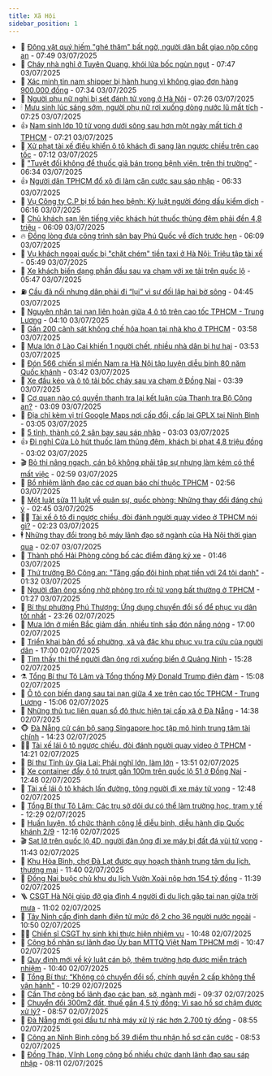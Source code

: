 ```yaml
---
title: Xã Hội
sidebar_position: 1
---
```


<!-- dantri-xa-hoi:START -->
- 🫣 [Động vật quý hiếm &quot;ghé thăm&quot; bất ngờ, người dân bắt giao nộp công an](https://dantri.com.vn/xa-hoi/dong-vat-quy-hiem-ghe-tham-bat-ngo-nguoi-dan-bat-giao-nop-cong-an-20250703143739572.htm) - 07:49 03/07/2025
- 💼 [Cháy nhà nghỉ ở Tuyên Quang, khói lửa bốc ngùn ngụt](https://dantri.com.vn/xa-hoi/chay-nha-nghi-o-tuyen-quang-khoi-lua-boc-ngun-ngut-20250703144026133.htm) - 07:47 03/07/2025
- 🎊 [Xác minh tin nam shipper bị hành hung vì không giao đơn hàng 900.000 đồng](https://dantri.com.vn/xa-hoi/xac-minh-tin-nam-shipper-bi-hanh-hung-vi-khong-giao-don-hang-900000-dong-20250703141724370.htm) - 07:34 03/07/2025
- 🙉 [Người phụ nữ nghi bị sét đánh tử vong ở Hà Nội](https://dantri.com.vn/xa-hoi/nguoi-phu-nu-nghi-bi-set-danh-tu-vong-o-ha-noi-20250703142137367.htm) - 07:26 03/07/2025
- 🕯 [Mưu sinh lúc sáng sớm, người phụ nữ rơi xuống dòng nước lũ mất tích](https://dantri.com.vn/xa-hoi/muu-sinh-luc-sang-som-nguoi-phu-nu-roi-xuong-dong-nuoc-lu-mat-tich-20250703140552578.htm) - 07:25 03/07/2025
- 👍 [Nam sinh lớp 10 tử vong dưới sông sau hơn một ngày mất tích ở TPHCM](https://dantri.com.vn/xa-hoi/nam-sinh-lop-10-tu-vong-duoi-song-sau-hon-mot-ngay-mat-tich-o-tphcm-20250703125953649.htm) - 07:21 03/07/2025
- 🤖 [Xử phạt tài xế điều khiển ô tô khách đi sang làn ngược chiều trên cao tốc](https://dantri.com.vn/xa-hoi/xu-phat-tai-xe-dieu-khien-o-to-khach-di-sang-lan-nguoc-chieu-tren-cao-toc-20250703140009761.htm) - 07:12 03/07/2025
- 🙉 [&quot;Tuyệt đối không để thuốc giả bán trong bệnh viện, trên thị trường&quot;](https://dantri.com.vn/xa-hoi/tuyet-doi-khong-de-thuoc-gia-ban-trong-benh-vien-tren-thi-truong-20250703133130908.htm) - 06:34 03/07/2025
- 👍 [Người dân TPHCM đổ xô đi làm căn cước sau sáp nhập](https://dantri.com.vn/xa-hoi/nguoi-dan-tphcm-do-xo-di-lam-can-cuoc-sau-sap-nhap-20250703130403246.htm) - 06:33 03/07/2025
- 🗽 [Vụ Công ty C.P bị tố bán heo bệnh: Kỷ luật người đóng dấu kiểm dịch](https://dantri.com.vn/xa-hoi/vu-cong-ty-cp-bi-to-ban-heo-benh-ky-luat-nguoi-dong-dau-kiem-dich-20250703130637064.htm) - 06:16 03/07/2025
- 🗽 [Chủ khách sạn lên tiếng việc khách hút thuốc thủng đệm phải đền 4,8 triệu](https://dantri.com.vn/xa-hoi/chu-khach-san-len-tieng-viec-khach-hut-thuoc-thung-dem-phai-den-48-trieu-20250703123636645.htm) - 06:09 03/07/2025
- 🔥 [Đồng lòng đưa công trình sân bay Phú Quốc về đích trước hẹn](https://dantri.com.vn/xa-hoi/dong-long-dua-cong-trinh-san-bay-phu-quoc-ve-dich-truoc-hen-20250703091247158.htm) - 06:09 03/07/2025
- 🦒 [Vụ khách ngoại quốc bị &quot;chặt chém&quot; tiền taxi ở Hà Nội: Triệu tập tài xế](https://dantri.com.vn/xa-hoi/vu-khach-ngoai-quoc-bi-chat-chem-tien-taxi-o-ha-noi-trieu-tap-tai-xe-20250703124219554.htm) - 05:49 03/07/2025
- 🧐 [Xe khách biến dạng phần đầu sau va chạm với xe tải trên quốc lộ](https://dantri.com.vn/xa-hoi/xe-khach-bien-dang-phan-dau-sau-va-cham-voi-xe-tai-tren-quoc-lo-20250703121136250.htm) - 05:47 03/07/2025
- ⛽️ [Cầu đã nối nhưng dân phải đi “lụi” vì sự đối lập hai bờ sông](https://dantri.com.vn/xa-hoi/cau-da-noi-nhung-dan-phai-di-lui-vi-su-doi-lap-hai-bo-song-20250703105409420.htm) - 04:45 03/07/2025
- 🚀 [Nguyên nhân tai nạn liên hoàn giữa 4 ô tô trên cao tốc TPHCM - Trung Lương](https://dantri.com.vn/xa-hoi/nguyen-nhan-tai-nan-lien-hoan-giua-4-o-to-tren-cao-toc-tphcm-trung-luong-20250703101044168.htm) - 04:10 03/07/2025
- 🦒 [Gần 200 cảnh sát khống chế hỏa hoạn tại nhà kho ở TPHCM](https://dantri.com.vn/xa-hoi/gan-200-canh-sat-khong-che-hoa-hoan-tai-nha-kho-o-tphcm-20250703103904714.htm) - 03:58 03/07/2025
- 🦅 [Mưa lớn ở Lào Cai khiến 1 người chết, nhiều nhà dân bị hư hại](https://dantri.com.vn/xa-hoi/mua-lon-o-lao-cai-khien-1-nguoi-chet-nhieu-nha-dan-bi-hu-hai-20250703105049463.htm) - 03:53 03/07/2025
- 🚀 [Đón 566 chiến sĩ miền Nam ra Hà Nội tập luyện diễu binh 80 năm Quốc khánh](https://dantri.com.vn/xa-hoi/don-566-chien-si-mien-nam-ra-ha-noi-tap-luyen-dieu-binh-80-nam-quoc-khanh-20250703102340349.htm) - 03:42 03/07/2025
- 🦅 [Xe đầu kéo và ô tô tải bốc cháy sau va chạm ở Đồng Nai](https://dantri.com.vn/xa-hoi/xe-dau-keo-va-o-to-tai-boc-chay-sau-va-cham-o-dong-nai-20250703100908204.htm) - 03:39 03/07/2025
- 🤠 [Cơ quan nào có quyền thanh tra lại kết luận của Thanh tra Bộ Công an?](https://dantri.com.vn/xa-hoi/co-quan-nao-co-quyen-thanh-tra-lai-ket-luan-cua-thanh-tra-bo-cong-an-20250703100358870.htm) - 03:09 03/07/2025
- 💄 [Địa chỉ kèm vị trí Google Maps nơi cấp đổi, cấp lại GPLX tại Ninh Bình](https://dantri.com.vn/xa-hoi/dia-chi-kem-vi-tri-google-maps-noi-cap-doi-cap-lai-gplx-tai-ninh-binh-20250703094711086.htm) - 03:05 03/07/2025
- 🥷 [5 tỉnh, thành có 2 sân bay sau sáp nhập](https://dantri.com.vn/xa-hoi/5-tinh-thanh-co-2-san-bay-sau-sap-nhap-20250703094631739.htm) - 03:03 03/07/2025
- 👍 [Đi nghỉ Cửa Lò hút thuốc làm thủng đệm, khách bị phạt 4,8 triệu đồng](https://dantri.com.vn/xa-hoi/di-nghi-cua-lo-hut-thuoc-lam-thung-dem-khach-bi-phat-48-trieu-dong-20250703092544745.htm) - 03:02 03/07/2025
- 🎬 [Bỏ thi nâng ngạch, cán bộ không phải tập sự nhưng làm kém có thể mất việc](https://dantri.com.vn/noi-vu/bo-thi-nang-ngach-can-bo-khong-phai-tap-su-nhung-lam-kem-co-the-mat-viec-20250703092836461.htm) - 02:59 03/07/2025
- 🦒 [Bổ nhiệm lãnh đạo các cơ quan báo chí thuộc TPHCM](https://dantri.com.vn/xa-hoi/bo-nhiem-lanh-dao-cac-co-quan-bao-chi-thuoc-tphcm-20250703094833654.htm) - 02:56 03/07/2025
- 🌊 [Một luật sửa 11 luật về quân sự, quốc phòng: Những thay đổi đáng chú ý](https://dantri.com.vn/xa-hoi/mot-luat-sua-11-luat-ve-quan-su-quoc-phong-nhung-thay-doi-dang-chu-y-20250703094208370.htm) - 02:45 03/07/2025
- 🧑‍💻 [Tài xế ô tô đi ngược chiều, đòi đánh người quay video ở TPHCM nói gì?](https://dantri.com.vn/xa-hoi/tai-xe-o-to-di-nguoc-chieu-doi-danh-nguoi-quay-video-o-tphcm-noi-gi-20250703085632235.htm) - 02:23 03/07/2025
- 🕴 [Những thay đổi trong bộ máy lãnh đạo sở ngành của Hà Nội thời gian qua](https://dantri.com.vn/xa-hoi/nhung-thay-doi-trong-bo-may-lanh-dao-so-nganh-cua-ha-noi-thoi-gian-qua-20250703085530446.htm) - 02:07 03/07/2025
- 🤔 [Thành phố Hải Phòng công bố các điểm đăng ký xe](https://dantri.com.vn/xa-hoi/thanh-pho-hai-phong-cong-bo-cac-diem-dang-ky-xe-20250703084029167.htm) - 01:46 03/07/2025
- 💄 [Thứ trưởng Bộ Công an: &quot;Tăng gấp đôi hình phạt tiền với 24 tội danh&quot;](https://dantri.com.vn/xa-hoi/thu-truong-bo-cong-an-tang-gap-doi-hinh-phat-tien-voi-24-toi-danh-20250703083109400.htm) - 01:32 03/07/2025
- 🧠 [Người đàn ông sống nhờ phòng trọ rồi tử vong bất thường ở TPHCM](https://dantri.com.vn/xa-hoi/nguoi-dan-ong-song-nho-phong-tro-roi-tu-vong-bat-thuong-o-tphcm-20250703081723236.htm) - 01:27 03/07/2025
- 🦣 [Bí thư phường Phú Thượng: Ứng dụng chuyển đổi số để phục vụ dân tốt nhất](https://dantri.com.vn/xa-hoi/bi-thu-phuong-phu-thuong-ung-dung-chuyen-doi-so-de-phuc-vu-dan-tot-nhat-20250703022244172.htm) - 23:26 02/07/2025
- 💫 [Mưa lớn ở miền Bắc giảm dần, nhiều tỉnh sắp đón nắng nóng](https://dantri.com.vn/xa-hoi/mua-lon-o-mien-bac-giam-dan-nhieu-tinh-sap-don-nang-nong-20250702224030032.htm) - 17:00 02/07/2025
- 🚀 [Triển khai bản đồ số phường, xã và đặc khu phục vụ tra cứu của người dân](https://dantri.com.vn/xa-hoi/trien-khai-ban-do-so-phuong-xa-va-dac-khu-phuc-vu-tra-cuu-cua-nguoi-dan-20250702211011978.htm) - 17:00 02/07/2025
- 🤔 [Tìm thấy thi thể người đàn ông rơi xuống biển ở Quảng Ninh](https://dantri.com.vn/xa-hoi/tim-thay-thi-the-nguoi-dan-ong-roi-xuong-bien-o-quang-ninh-20250702221241995.htm) - 15:28 02/07/2025
- ⚗️ [Tổng Bí thư Tô Lâm và Tổng thống Mỹ Donald Trump điện đàm](https://dantri.com.vn/xa-hoi/tong-bi-thu-to-lam-va-tong-thong-my-donald-trump-dien-dam-20250702221019905.htm) - 15:08 02/07/2025
- 🫶 [Ô tô con biến dạng sau tai nạn giữa 4 xe trên cao tốc TPHCM - Trung Lương](https://dantri.com.vn/xa-hoi/o-to-con-bien-dang-sau-tai-nan-giua-4-xe-tren-cao-toc-tphcm-trung-luong-20250702215715494.htm) - 15:06 02/07/2025
- 🌮 [Những thủ tục liên quan sổ đỏ thực hiện tại cấp xã ở Đà Nẵng](https://dantri.com.vn/xa-hoi/nhung-thu-tuc-lien-quan-so-do-thuc-hien-tai-cap-xa-o-da-nang-20250702211334201.htm) - 14:38 02/07/2025
- 🐵 [Đà Nẵng cử cán bộ sang Singapore học tập mô hình trung tâm tài chính](https://dantri.com.vn/xa-hoi/da-nang-cu-can-bo-sang-singapore-hoc-tap-mo-hinh-trung-tam-tai-chinh-20250702203702397.htm) - 14:23 02/07/2025
- 🧑‍🏫 [Tài xế lái ô tô ngược chiều, đòi đánh người quay video ở TPHCM](https://dantri.com.vn/xa-hoi/tai-xe-lai-o-to-nguoc-chieu-doi-danh-nguoi-quay-video-o-tphcm-20250702210417375.htm) - 14:21 02/07/2025
- 💫 [Bí thư Tỉnh ủy Gia Lai: Phải nghĩ lớn, làm lớn](https://dantri.com.vn/xa-hoi/bi-thu-tinh-uy-gia-lai-phai-nghi-lon-lam-lon-20250702201134435.htm) - 13:51 02/07/2025
- 🦩 [Xe container đẩy ô tô trượt gần 100m trên quốc lộ 51 ở Đồng Nai](https://dantri.com.vn/xa-hoi/xe-container-day-o-to-truot-gan-100m-tren-quoc-lo-51-o-dong-nai-20250702184352338.htm) - 12:48 02/07/2025
- 🦄 [Tài xế lái ô tô khách lấn đường, tông người đi xe máy tử vong](https://dantri.com.vn/xa-hoi/tai-xe-lai-o-to-khach-lan-duong-tong-nguoi-di-xe-may-tu-vong-20250702193238514.htm) - 12:48 02/07/2025
- 💂 [Tổng Bí thư Tô Lâm: Các trụ sở dôi dư có thể làm trường học, trạm y tế](https://dantri.com.vn/xa-hoi/tong-bi-thu-to-lam-cac-tru-so-doi-du-co-the-lam-truong-hoc-tram-y-te-20250702152550964.htm) - 12:29 02/07/2025
- 💄 [Huấn luyện, tổ chức thành công lễ diễu binh, diễu hành dịp Quốc khánh 2/9](https://dantri.com.vn/xa-hoi/huan-luyen-to-chuc-thanh-cong-le-dieu-binh-dieu-hanh-dip-quoc-khanh-29-20250702182211122.htm) - 12:16 02/07/2025
- 🎬 [Sạt lở trên quốc lộ 4D, người đàn ông đi xe máy bị đất đá vùi tử vong](https://dantri.com.vn/xa-hoi/sat-lo-tren-quoc-lo-4d-nguoi-dan-ong-di-xe-may-bi-dat-da-vui-tu-vong-20250702183101195.htm) - 11:43 02/07/2025
- 👀 [Khu Hòa Bình, chợ Đà Lạt được quy hoạch thành trung tâm du lịch, thương mại](https://dantri.com.vn/xa-hoi/khu-hoa-binh-cho-da-lat-duoc-quy-hoach-thanh-trung-tam-du-lich-thuong-mai-20250702174737324.htm) - 11:40 02/07/2025
- 💃 [Đồng Nai buộc chủ khu du lịch Vườn Xoài nộp hơn 154 tỷ đồng](https://dantri.com.vn/xa-hoi/dong-nai-buoc-chu-khu-du-lich-vuon-xoai-nop-hon-154-ty-dong-20250702182543134.htm) - 11:39 02/07/2025
- 🪜 [CSGT Hà Nội giúp đỡ gia đình 4 người đi du lịch gặp tai nạn giữa trời mưa](https://dantri.com.vn/xa-hoi/csgt-ha-noi-giup-do-gia-dinh-4-nguoi-di-du-lich-gap-tai-nan-giua-troi-mua-20250702175155196.htm) - 11:02 02/07/2025
- 📝 [Tây Ninh cấp định danh điện tử mức độ 2 cho 36 người nước ngoài](https://dantri.com.vn/xa-hoi/tay-ninh-cap-dinh-danh-dien-tu-muc-do-2-cho-36-nguoi-nuoc-ngoai-20250702172313567.htm) - 10:50 02/07/2025
- 🧑‍💻 [Chiến sĩ CSGT hy sinh khi thực hiện nhiệm vụ](https://dantri.com.vn/xa-hoi/chien-si-csgt-hy-sinh-khi-thuc-hien-nhiem-vu-20250702173548867.htm) - 10:48 02/07/2025
- 👺 [Công bố nhân sự lãnh đạo Ủy ban MTTQ Việt Nam TPHCM mới](https://dantri.com.vn/xa-hoi/cong-bo-nhan-su-lanh-dao-uy-ban-mttq-viet-nam-tphcm-moi-20250702173422316.htm) - 10:47 02/07/2025
- 🌮 [Quy định mới về kỷ luật cán bộ, thêm trường hợp được miễn trách nhiệm](https://dantri.com.vn/xa-hoi/quy-dinh-moi-ve-ky-luat-can-bo-them-truong-hop-duoc-mien-trach-nhiem-20250702173627324.htm) - 10:40 02/07/2025
- 🤭 [Tổng Bí thư: “Không có chuyển đổi số, chính quyền 2 cấp không thể vận hành&quot;](https://dantri.com.vn/xa-hoi/tong-bi-thu-khong-co-chuyen-doi-so-chinh-quyen-2-cap-khong-the-van-hanh-20250702172340860.htm) - 10:29 02/07/2025
- 💪 [Cần Thơ công bố lãnh đạo các ban, sở, ngành mới](https://dantri.com.vn/xa-hoi/can-tho-cong-bo-lanh-dao-cac-ban-so-nganh-moi-20250702150849528.htm) - 09:37 02/07/2025
- 🧰 [Chuyển đổi 300m2 đất, thuế gần 4,5 tỷ đồng: Vì sao hồ sơ chậm được xử lý?](https://dantri.com.vn/xa-hoi/chuyen-doi-300m2-dat-thue-gan-45-ty-dong-vi-sao-ho-so-cham-duoc-xu-ly-20250702141624321.htm) - 08:57 02/07/2025
- 🤡 [Đà Nẵng mời gọi đầu tư nhà máy xử lý rác hơn 2.700 tỷ đồng](https://dantri.com.vn/xa-hoi/da-nang-moi-goi-dau-tu-nha-may-xu-ly-rac-hon-2700-ty-dong-20250702150842996.htm) - 08:55 02/07/2025
- 🦆 [Công an Ninh Bình công bố 39 điểm thu nhận hồ sơ căn cước](https://dantri.com.vn/xa-hoi/cong-an-ninh-binh-cong-bo-39-diem-thu-nhan-ho-so-can-cuoc-20250702154213785.htm) - 08:53 02/07/2025
- 🦍 [Đồng Tháp, Vĩnh Long công bố nhiều chức danh lãnh đạo sau sáp nhập](https://dantri.com.vn/xa-hoi/dong-thap-vinh-long-cong-bo-nhieu-chuc-danh-lanh-dao-sau-sap-nhap-20250702130631092.htm) - 08:11 02/07/2025<!-- dantri-xa-hoi:END -->
